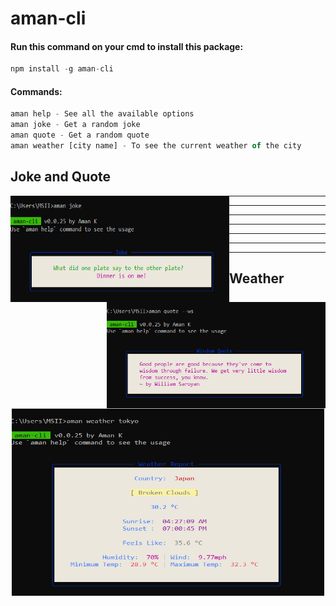 # aman-cli

#### Run this command on your cmd to install this package:

```js
npm install -g aman-cli
```

#### Commands:

```js
aman help - See all the available options
aman joke - Get a random joke
aman quote - Get a random quote
aman weather [city name] - To see the current weather of the city
```

<h2>Joke and Quote</h2>
<p>
  <img src="joke.png" width="350px" height="170px"  align="left">
  <img src="qoute.png" width="350px" height="170px"  align="right">
</p>
<hr/>
<hr/>
<hr/>
<hr/>
<hr/>
<hr/>
<hr/>
<h2>Weather</h2>
<p align="center">
    <img src="weather.png" width="500px" height="300px">
</p>
